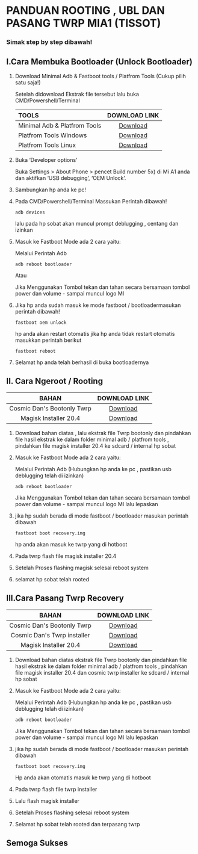# PANDUAN ROOTING , UBL DAN PASANG TWRP MIA1 (TISSOT)

### Simak step by step dibawah!

> 
>

## **I.Cara Membuka Bootloader (Unlock Bootloader)**



1. Download Minimal Adb & Fastboot tools / Platfrom Tools (Cukup pilih satu saja!)

   Setelah didownload  Ekstrak file tersebut lalu buka CMD/Powershell/Terminal

   | TOOLS                        |       DOWNLOAD LINK        |
   | :--------------------------- | :------------------------: |
   | Minimal Adb & Platfrom Tools | [Download](www.google.com) |
   | Platfrom Tools Windows       | [Download](www.google.com) |
   | Platfrom Tools Linux         | [Download](www.google.com) |

2. Buka ‘Developer options’ 

   Buka Settings >  About Phone > pencet Build number 5x) di Mi A1 anda dan aktifkan ‘USB  debugging’, ‘OEM Unlock’.

   

3. Sambungkan hp anda ke pc!

4. Pada CMD/Powershell/Terminal Massukan Perintah dibawah!

   ```
   adb devices
   ```

   lalu pada hp sobat akan muncul prompt deblugging , centang dan izinkan

5. Masuk ke Fastboot Mode ada 2 cara yaitu:

   Melalui Perintah Adb

   ```
   adb reboot bootloader
   ```

   Atau

   Jika Menggunakan Tombol tekan dan tahan secara bersamaan  tombol power dan volume -  sampai muncul logo MI

6. Jika hp anda sudah masuk ke mode fastboot / bootloadermasukan perintah dibawah!

   ```
   fastboot oem unlock
   ```

   hp anda akan restart otomatis jika hp anda tidak restart otomatis masukkan perintah berikut

   ```
   fastboot reboot
   ```


7. Selamat hp anda telah berhasil di buka bootloadernya



## II. Cara Ngeroot / Rooting



|           BAHAN            |       DOWNLOAD LINK        |
| :------------------------: | :------------------------: |
| Cosmic Dan's Bootonly Twrp | [Download](www.google.com) |
|   Magisk Installer 20.4    | [Download](www.google.com) |

1. Download bahan diatas , lalu ekstrak  file Twrp bootonly dan pindahkan file hasil ekstrak ke dalam folder minimal adb / platfrom tools , pindahkan file magisk installer 20.4 ke sdcard / internal hp sobat

2. Masuk ke Fastboot Mode ada 2 cara yaitu:

   Melalui Perintah Adb (Hubungkan hp anda ke pc , pastikan usb deblugging telah di izinkan)

   ```
   adb reboot bootloader
   ```
   Jika Menggunakan Tombol tekan dan tahan secara bersamaan  tombol power dan volume -  sampai 		muncul logo MI lalu lepaskan

3. jika hp sudah berada di mode fastboot / bootloader masukan perintah dibawah
   ```
   fastboot boot recovery.img
   ```
   hp anda akan masuk ke twrp yang di hotboot
   
4. Pada twrp  flash file  magisk installer 20.4

5. Setelah Proses flashing  magisk selesai reboot system

6. selamat hp sobat telah rooted

   

## III.Cara Pasang Twrp Recovery



|            BAHAN            |       DOWNLOAD LINK        |
| :-------------------------: | :------------------------: |
| Cosmic Dan's Bootonly Twrp  | [Download](www.google.com) |
| Cosmic Dan's Twrp installer | [Download](www.google.com) |
|    Magisk Installer 20.4    | [Download](www.google.com) |


1. Download bahan diatas ekstrak  file Twrp bootonly dan pindahkan file hasil ekstrak ke dalam folder minimal adb / platfrom tools , pindahkan file magisk installer 20.4 dan cosmic twrp installer  ke sdcard / internal hp sobat

2. Masuk ke Fastboot Mode ada 2 cara yaitu:

   Melalui Perintah Adb (Hubungkan hp anda ke pc , pastikan usb deblugging telah di izinkan)

   ```
   adb reboot bootloader
   ```

   Jika Menggunakan Tombol tekan dan tahan secara bersamaan  tombol power dan volume -  sampai muncul logo MI lalu lepaskan

   

4. jika hp sudah berada di mode fastboot / bootloader masukan perintah dibawah

   ```
   fastboot boot recovery.img
   ```

   Hp anda akan otomatis masuk ke twrp yang di hotboot

11. Pada twrp  flash file  twrp installer 

12. Lalu flash magisk installer

13. Setelah Proses flashing   selesai reboot system

14. Selamat hp sobat telah rooted dan terpasang twrp




## Semoga Sukses

